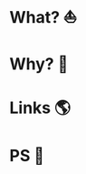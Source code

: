 # What? :boat:
<!--
- Added x;
- Updated y;
- Removed z.
-->

# Why? :thinking:
<!--Additional explaination if needed-->

# Links :earth_americas:
<!--
[Task](https://app.asana.com/0/:board_id:/:task_id:)
-->

# PS :eyes:
